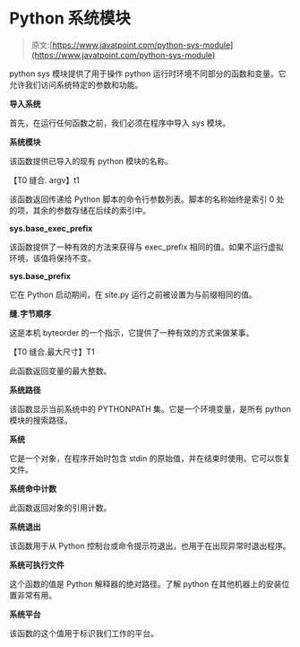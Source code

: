 # Python 系统模块

> 原文:[https://www.javatpoint.com/python-sys-module](https://www.javatpoint.com/python-sys-module)

python sys 模块提供了用于操作 python 运行时环境不同部分的函数和变量。它允许我们访问系统特定的参数和功能。

**导入系统**

首先，在运行任何函数之前，我们必须在程序中导入 sys 模块。

**系统模块**

该函数提供已导入的现有 python 模块的名称。

【T0 缝合. argv】t1

该函数返回传递给 Python 脚本的命令行参数列表。脚本的名称始终是索引 0 处的项，其余的参数存储在后续的索引中。

**sys.base_exec_prefix**

该函数提供了一种有效的方法来获得与 exec_prefix 相同的值。如果不运行虚拟环境，该值将保持不变。

**sys.base_prefix**

它在 Python 启动期间，在 site.py 运行之前被设置为与前缀相同的值。

**缝.字节顺序**

这是本机 byteorder 的一个指示，它提供了一种有效的方式来做某事。

【T0 缝合.最大尺寸】T1

此函数返回变量的最大整数。

**系统路径**

该函数显示当前系统中的 PYTHONPATH 集。它是一个环境变量，是所有 python 模块的搜索路径。

**系统**

它是一个对象，在程序开始时包含 stdin 的原始值，并在结束时使用。它可以恢复文件。

**系统命中计数**

此函数返回对象的引用计数。

**系统退出**

该函数用于从 Python 控制台或命令提示符退出，也用于在出现异常时退出程序。

**系统可执行文件**

这个函数的值是 Python 解释器的绝对路径。了解 python 在其他机器上的安装位置非常有用。

**系统平台**

该函数的这个值用于标识我们工作的平台。